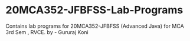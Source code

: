 # 20MCA352-JFBFSS-Lab-Programs
 Contains lab programs for 20MCA352-JFBFSS (Advanced Java) for MCA 3rd Sem , RVCE. by - Gururaj Koni
